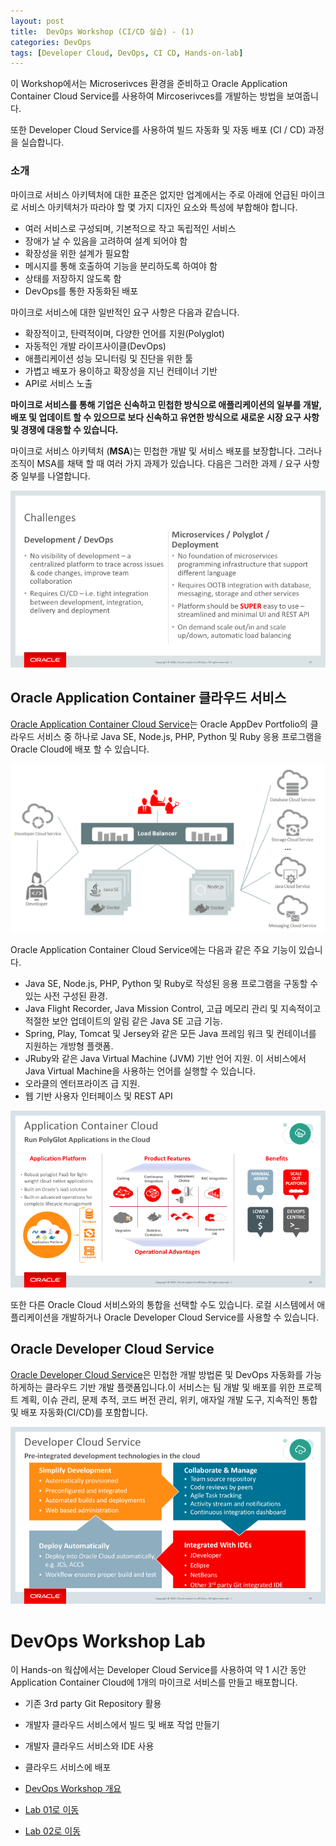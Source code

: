 ```yaml
---
layout: post
title:  DevOps Workshop (CI/CD 실습) - (1)
categories: DevOps
tags: [Developer Cloud, DevOps, CI CD, Hands-on-lab]
---
```


이 Workshop에서는 Microserivces 환경을 준비하고 Oracle Application Container Cloud Service를 사용하여 Mircoserivces를 개발하는 방법을 보여줍니다. 

또한 Developer Cloud Service를 사용하여 빌드 자동화 및 자동 배포 (CI / CD) 과정을 실습합니다.

### 소개

마이크로 서비스 아키텍처에 대한 표준은 없지만 업계에서는 주로 아래에 언급된 마이크로 서비스 아키텍처가 따라야 할 몇 가지 디자인 요소와 특성에 부합해야 합니다. 

- 여러 서비스로 구성되며, 기본적으로 작고 독립적인 서비스
- 장애가 날 수 있음을 고려하여 설계 되어야 함
- 확장성을 위한 설계가 필요함
- 메시지를 통해 호출하여 기능을 분리하도록 하여야 함
- 상태를 저장하지 않도록 함
- DevOps를 통한 자동화된 배포

마이크로 서비스에 대한 일반적인 요구 사항은 다음과 같습니다. 

- 확장적이고, 탄력적이며, 다양한 언어를 지원(Polyglot) 
- 자동적인 개발 라이프사이클(DevOps) 
- 애플리케이션 성능 모니터링 및 진단을 위한 툴 
- 가볍고 배포가 용이하고 확장성을 지닌 컨테이너 기반
- API로 서비스 노출 

**마이크로 서비스를 통해 기업은 신속하고 민첩한 방식으로 애플리케이션의 일부를 개발, 배포 및 업데이트 할 수 있으므로 보다 신속하고 유연한 방식으로 새로운 시장 요구 사항 및 경쟁에 대응할 수 있습니다.**

마이크로 서비스 아키텍처 (**MSA**)는 민첩한 개발 및 서비스 배포를 보장합니다. 그러나 조직이 MSA를 채택 할 때 여러 가지 과제가 있습니다. 다음은 그러한 과제 / 요구 사항 중 일부를 나열합니다. 

![](/assets/images/devops/000.challenges.png)


## Oracle Application Container 클라우드 서비스


[Oracle Application Container Cloud Service](https://cloud.oracle.com/en_US/application-container-cloud)는 Oracle AppDev Portfolio의 클라우드 서비스 중 하나로 Java SE, Node.js, PHP, Python 및 Ruby 응용 프로그램을 Oracle Cloud에 배포 할 수 있습니다. 

![](/assets/images/devops/000.architecture.png)


Oracle Application Container Cloud Service에는 다음과 같은 주요 기능이 있습니다. 

- Java SE, Node.js, PHP, Python 및 Ruby로 작성된 응용 프로그램을 구동할 수 있는 사전 구성된 환경. 
- Java Flight Recorder, Java Mission Control, 고급 메모리 관리 및 지속적이고 적절한 보안 업데이트의 알림 같은 Java SE 고급 기능. 
- Spring, Play, Tomcat 및 Jersey와 같은 모든 Java 프레임 워크 및 컨테이너를 지원하는 개방형 플랫폼. 
- JRuby와 같은 Java Virtual Machine (JVM) 기반 언어 지원. 이 서비스에서 Java Virtual Machine을 사용하는 언어를 실행할 수 있습니다. 
- 오라클의 엔터프라이즈 급 지원. 
- 웹 기반 사용자 인터페이스 및 REST API 

![](/assets/images/devops/000.accs.png)


또한 다른 Oracle Cloud 서비스와의 통합을 선택할 수도 있습니다. 로컬 시스템에서 애플리케이션을 개발하거나 Oracle Developer Cloud Service를 사용할 수 있습니다. 

## Oracle Developer Cloud Service

[Oracle Developer Cloud Service](https://cloud.oracle.com/en_US/application-container-cloud)은 민첩한 개발 방법론 및 DevOps 자동화를 가능하게하는 클라우드 기반 개발 플랫폼입니다.이 서비스는 팀 개발 및 배포를 위한  프로젝트 계획, 이슈 관리, 문제 추적, 코드 버전 관리, 위키, 애자일 개발 도구, 지속적인 통합 및 배포 자동화(CI/CD)를 포함합니다. 

![](/assets/images/devops/000.devcs.png)

# DevOps Workshop Lab 
이 Hands-on 웍샵에서는 Developer Cloud Service를 사용하여 약 1 시간 동안 Application Container Cloud에 1개의 마이크로 서비스를 만들고 배포합니다.

- 기존 3rd party Git Repository 활용 
- 개발자 클라우드 서비스에서 빌드 및 배포 작업 만들기 
- 개발자 클라우드 서비스와 IDE 사용  
- 클라우드 서비스에 배포 

- [DevOps Workshop 개요](./DevOpsWorkshop_1.html)
- [Lab 01로 이동](./DevOpsWorkshop_2.html)
- [Lab 02로 이동](./DevOpsWorkshop_3.html)
